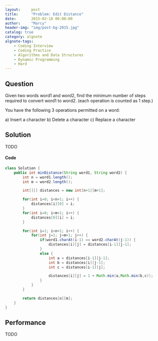 ```yaml
---
layout:     post
title:      "Problem: Edit Distance"
date:       2015-02-18 00:00:00
author:     "Marcy"
header-img: "img/post-bg-2015.jpg"
catalog: true
category: algnote
algnote-tags:
    - Coding Interview
    - Coding Practice
    - Algorithms and Data Structures
    - Dynamic Programming
    - Hard
---
```


## Question

Given two words word1 and word2, find the minimum number of steps required to convert word1 to word2. (each operation is counted as 1 step.)

You have the following 3 operations permitted on a word:

a) Insert a character
b) Delete a character
c) Replace a character

## Solution
TODO

#### Code
```java
class Solution {
    public int minDistance(String word1, String word2) {
        int n = word1.length();
        int m = word2.length();

        int[][] distances = new int[n+1][m+1];

        for(int i=0; i<n+1; i++) {
            distances[i][0] = i;
        }
        for(int i=0; i<m+1; i++) {
            distances[0][i] = i;
        }

        for(int i=1; i<n+1; i++) {
            for(int j=1; j<m+1; j++) {
                if(word1.charAt(i-1) == word2.charAt(j-1)) {
                    distances[i][j] = distances[i-1][j-1];
                }
                else {
                    int a = distances[i-1][j-1];
                    int b = distances[i][j-1];
                    int c = distances[i-1][j];

                    distances[i][j] = 1 + Math.min(a,Math.min(b,c));
                }
            }
        }

        return distances[n][m];
    }
}
```

## Performance
TODO

